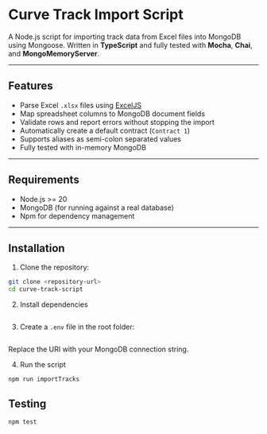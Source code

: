 # Curve Track Import Script

A Node.js script for importing track data from Excel files into MongoDB using Mongoose. Written in **TypeScript** and fully tested with **Mocha**, **Chai**, and **MongoMemoryServer**.

---

## Features

- Parse Excel `.xlsx` files using [ExcelJS](https://www.npmjs.com/package/exceljs)
- Map spreadsheet columns to MongoDB document fields
- Validate rows and report errors without stopping the import
- Automatically create a default contract (`Contract 1`)
- Supports aliases as semi-colon separated values
- Fully tested with in-memory MongoDB

---

## Requirements

- Node.js >= 20
- MongoDB (for running against a real database)
- Npm for dependency management

---

## Installation

1. Clone the repository:

```bash
git clone <repository-url>
cd curve-track-script
```

2. Install dependencies

```npm install

```

3. Create a `.env` file in the root folder:

```MONGO_URI=mongodb://127.0.0.1:27017/curve-track-db

```

Replace the URI with your MongoDB connection string.

4. Run the script

```
npm run importTracks
```

## Testing

```
npm test
```
